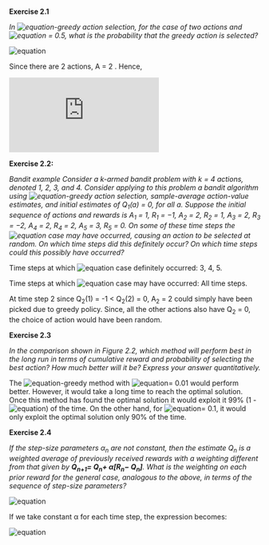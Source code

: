 **Exercise 2.1**

*In ![equation](https://latex.codecogs.com/png.latex?\varepsilon)-greedy action selection, for the case of two actions and ![equation](https://latex.codecogs.com/png.latex?\varepsilon) = 0.5, what is
the probability that the greedy action is selected?*

![equation](https://latex.codecogs.com/png.latex?P(greedy)&space;=&space;P(pick\,greedy|exploit)P(exploit)&space;&plus;&space;P(pick\,greedy|exploration)P(exploration)\newline~~~~~~~~~~~~~~~~~~~&space;=&space;1*(1-\varepsilon)&space;&plus;&space;\frac{1}{A}*\varepsilon\newline~~~~~~~~~~~~~~~~~~~&space;=&space;1&space;-&space;\frac{(A&space;-&space;1)}{A}\varepsilon)

Since there are 2 actions, A = 2 . Hence,

![equation](https://latex.codecogs.com/png.latex?P(greedy)&space;=&space;0.75)



**Exercise 2.2:**

*Bandit example Consider a k-armed bandit problem with k = 4 actions,
denoted 1, 2, 3, and 4. Consider applying to this problem a bandit algorithm using
![equation](https://latex.codecogs.com/png.latex?\varepsilon)-greedy action selection, sample-average action-value estimates, and initial estimates
of Q<sub>1</sub>(a) = 0, for all a. Suppose the initial sequence of actions and rewards is A<sub>1</sub> = 1,
R<sub>1</sub> = −1, A<sub>2</sub> = 2, R<sub>2</sub> = 1, A<sub>3</sub> = 2, R<sub>3</sub> = −2, A<sub>4</sub> = 2, R<sub>4</sub> = 2, A<sub>5</sub> = 3, R<sub>5</sub> = 0. On some
of these time steps the ![equation](https://latex.codecogs.com/png.latex?\varepsilon) case may have occurred, causing an action to be selected at
random. On which time steps did this definitely occur? On which time steps could this
possibly have occurred?*

Time steps at which ![equation](https://latex.codecogs.com/png.latex?\varepsilon) case definitely occurred: 3, 4, 5.

Time steps at which ![equation](https://latex.codecogs.com/png.latex?\varepsilon) case may have occurred: All time steps.

At time step 2 since Q<sub>2</sub>(1) = -1 < Q<sub>2</sub>(2) = 0, A<sub>2</sub> = 2 could simply have been picked due to greedy policy. Since, all the other actions also have Q<sub>2</sub> = 0, the choice of action would have been random.



**Exercise 2.3**

*In the comparison shown in Figure 2.2, which method will perform best in
the long run in terms of cumulative reward and probability of selecting the best action?
How much better will it be? Express your answer quantitatively.*

The ![equation](https://latex.codecogs.com/png.latex?\varepsilon)-greedy method with ![equation](https://latex.codecogs.com/png.latex?\varepsilon)= 0.01 would perform better. However, it would take a long time to reach the optimal solution. Once this method has found the optimal solution it would exploit it 99% (1 - ![equation](https://latex.codecogs.com/png.latex?\varepsilon)) of the time. On the other hand, for ![equation](https://latex.codecogs.com/png.latex?\varepsilon)= 0.1, it would only exploit the optimal solution only 90% of the time.



**Exercise 2.4**

*If the step-size parameters α<sub>n</sub> are not constant, then the estimate Q<sub>n</sub> is a weighted average of previously received rewards with a weighting different from that given by **Q<sub>n+1</sub>= Q<sub>n</sub>+ α[R<sub>n</sub>− Q<sub>n</sub>]**. What is the weighting on each prior reward for the general case, analogous to the above, in terms of the sequence of step-size parameters?*

![equation](https://latex.codecogs.com/png.latex?Q_{n&plus;1}&space;=&space;Q_{n}&space;&plus;&space;\alpha_{n}(R_{n}&space;-&space;Q_{n})\newline~~~~~~~~~~~~&space;=&space;(1&space;-&space;\alpha_{n})Q_{n}&space;&plus;&space;\alpha_{n}R_{n}\newline~~~~~~~~~~~~&space;=&space;(1&space;-&space;\alpha_{n})[Q_{n-1}&space;&plus;&space;\alpha_{n-1}(R_{n-1}&space;-&space;Q_{n-1})]&space;&plus;&space;\alpha_{n}R_{n}\newline~~~~~~~~~~~~&space;=&space;(1&space;-&space;\alpha_{n})[(1&space;-&space;\alpha_{n-1})Q_{n-1}&space;&plus;&space;\alpha_{n-1}R_{n-1}]&space;&plus;&space;\alpha_{n}R_{n}\newline~~~~~~~~~~~~&space;=&space;(1&space;-&space\alpha_{n})(1&space;-&space;\alpha_{n-1})Q_{n-1}&space;&plus;&space;\alpha_{n-1}R_{n-1}(1&space;-&space;\alpha_{n})&space;&plus;&space;\alpha_{n}R_{n}\newline~~~~~~~~~~~~&space;=&space;Q_{1}\prod_{i&space;=&space;1}^{n}(1&space;-&space;\alpha_{i})&space;&plus;&space;\sum_{j&space;=&space;1}^{n}\alpha_{j}R_{j}\prod_{j&space;=&space;i}^{n&space;-&space;1}(1&space;-&space;\alpha_{j&space;&plus;&space;1}))

If we take constant α for each time step, the expression becomes:

![equation](https://latex.codecogs.com/png.latex?Q_{n&plus;1}&space;=&space;Q_{1}(1&space;-&space;\alpha)^{n}&space;&plus;&space;\alpha\sum_{i&space;=&space;1}^{n}(1&space;-&space;\alpha)^{n&space;-&space;1}R_{i})